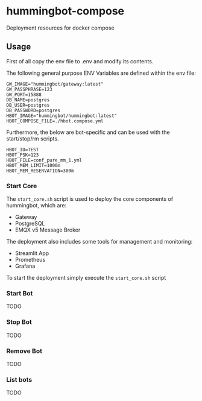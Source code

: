 # hummingbot-compose
Deployment resources for docker compose


## Usage

First of all copy the env file to .env and modify its contents.

The following general purpose ENV Variables are defined within the env file:

```
GW_IMAGE="hummingbot/gateway:latest"
GW_PASSPHRASE=123
GW_PORT=15888
DB_NAME=postgres
DB_USER=postgres
DB_PASSWORD=postgres
HBOT_IMAGE="hummingbot/hummingbot:latest"
HBOT_COMPOSE_FILE=./hbot.compose.yml
```

Furthermore, the below are bot-specific and can be used with the start/stop/rm
scripts.

```
HBOT_ID=TEST
HBOT_PSK=123
HBOT_FILE=conf_pure_mm_1.yml
HBOT_MEM_LIMIT=1000m
HBOT_MEM_RESERVATION=300m
```


### Start Core 

The `start_core.sh` script is used to deploy the core components of hummingbot,
which are:

- Gateway
- PostgreSQL
- EMQX v5 Message Broker

The deployment also includes some tools for management and monitoring:

- Streamlit App
- Prometheus
- Grafana

To start the deployment simply execute the `start_core.sh` script


### Start Bot

TODO

### Stop Bot

TODO

### Remove Bot

TODO

### List bots

TODO
